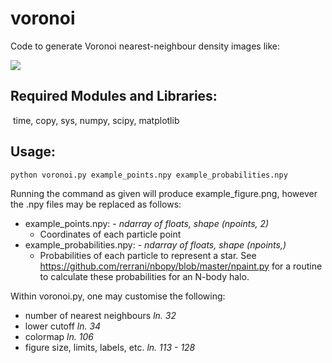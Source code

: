 # voronoi
Code to generate Voronoi nearest-neighbour density images like:

![](/home/asya/Documents/Research/mProject/Images/Fornax/voronoi/e-06/300neighbors.png)

## Required Modules and Libraries:

​	time, copy, sys, numpy, scipy, matplotlib

## Usage:

`python voronoi.py example_points.npy example_probabilities.npy`

Running the command as given will produce example_figure.png, however the .npy files may be replaced as follows:

  - example_points.npy:
        - *ndarray of floats, shape (npoints, 2)*
      - Coordinates of each particle point
  - example_probabilities.npy:
        - *ndarray of floats, shape (npoints,)*
      - Probabilities of each particle to represent a star. See https://github.com/rerrani/nbopy/blob/master/npaint.py for a routine to calculate these probabilities for an N-body halo.

Within voronoi.py, one may customise the following:

- number of nearest neighbours		*ln. 32*
- lower cutoff										 *ln. 34*
- colormap 											*ln. 106*
- figure size, limits, labels, etc. 		*ln. 113 - 128*